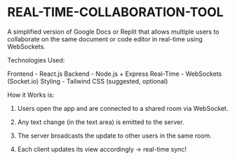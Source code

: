 # REAL-TIME-COLLABORATION-TOOL

A simplified version of Google Docs or Replit that allows multiple users to collaborate on the same document or code editor in real-time using WebSockets.

Technologies Used: 

Frontend - 	React.js
Backend - 	Node.js + Express
Real-Time - 	WebSockets (Socket.io)
Styling - 	Tailwind CSS (suggested, optional)

How it Works is:

1. Users open the app and are connected to a shared room via WebSocket.

2. Any text change (in the text area) is emitted to the server.

3. The server broadcasts the update to other users in the same room.

4. Each client updates its view accordingly → real-time sync!
